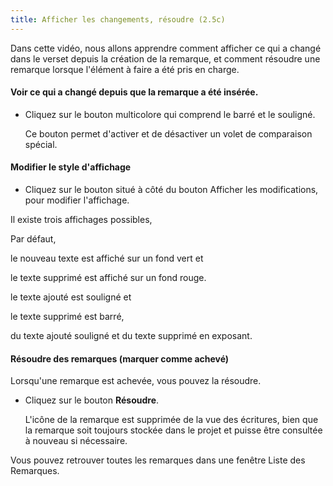 ```yaml
---
title: Afficher les changements, résoudre (2.5c)
---
```

Dans cette vidéo, nous allons apprendre comment afficher ce qui a changé dans le verset depuis la création de la remarque, et comment résoudre une remarque lorsque l'élément à faire a été pris en charge.

#### Voir ce qui a changé depuis que la remarque a été insérée.

-   Cliquez sur le bouton multicolore qui comprend le barré et le souligné.

    Ce bouton permet d'activer et de désactiver un volet de comparaison spécial.

#### Modifier le style d'affichage

-   Cliquez sur le bouton situé à côté du bouton Afficher les modifications, pour modifier l'affichage.

Il existe trois affichages possibles,

Par défaut,

le nouveau texte est affiché sur un fond vert et

le texte supprimé est affiché sur un fond rouge.

le texte ajouté est souligné et

le texte supprimé est barré,

du texte ajouté souligné et du texte supprimé en exposant.

#### Résoudre des remarques (marquer comme achevé)

Lorsqu'une remarque est achevée, vous pouvez la résoudre.

-   Cliquez sur le bouton **Résoudre**.

    L'icône de la remarque est supprimée de la vue des écritures, bien que la remarque soit toujours stockée dans le projet et puisse être consultée à nouveau si nécessaire.

Vous pouvez retrouver toutes les remarques dans une fenêtre Liste des Remarques.
